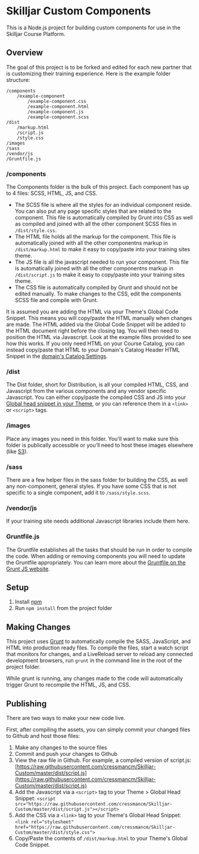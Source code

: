 # Skilljar Custom Components

This is a Node.js project for building custom components for use in the Skilljar Course Platform.

## Overview
The goal of this project is to be forked and edited for each new partner that is customizing their training experience. Here is the example folder structure:

```
/components
	/example-component
		/example-component.css
		/example-component.html
		/example-component.js
		/example-component.scss
/dist
	/markup.html
	/script.js
	/style.css
/images
/sass
/vendor/js
/Gruntfile.js
```

### /components
The Components folder is the bulk of this project. Each component has up to 4 files: SCSS, HTML, JS, and CSS. 

  *  The SCSS file is where all the styles for an individual component reside. You can also put any page specific styles that are related to the component. This file is automatically compiled by Grunt into CSS as well as compiled and joined with all the other component SCSS files in `/dist/style.css`.
  *  The HTML file holds all the markup for the component. This file is automatically joined with all the other componentns markup in `/dist/markup.html` to make it easy to copy/paste into your training sites theme.
  *  The JS file is all the javascript needed to run your component. This file is automatically joined with all the other componentns markup in `/dist/script.js` to make it easy to copy/paste into your training sites theme.
  *  The CSS file is automatically compiled by Grunt and should not be edited manually. To make changes to the CSS, edit the components SCSS file and compile with Grunt.

It is assumed you are adding the HTML via your Theme's Global Code Snippet. This means you will copy/paste the HTML manually when changes are made. The HTML added via the Global Code Snippet will be added to the HTML document right before the closing </body> tag. You will then need to position the HTML via Javascript. Look at the example files provided to see how this works. If you only need HTML on your Course Catalog, you can instead copy/paste that HTML to your Domain's Catalog Header HTML Snippet in the [domain's Catalog Settings](https://dashboard.skilljar.com/publishing/).

  
### /dist
The Dist folder, short for Distribution, is all your compiled HTML, CSS, and Javascript from the various components and any vendor specific Javascript. You can either copy/paste the compiled CSS and JS into your [Global head snippet in your Theme](https://dashboard.skilljar.com/themes/), or you can reference them in a `<link>` or `<script>` tags.

### /images
Place any images you need in this folder. You'll want to make sure this folder is publically accessible or you'll need to host these images elsewhere (like [S3](https://aws.amazon.com/s3/)).

### /sass
There are a few helper files in the sass folder for building the CSS, as well any non-component, general styles. If you have some CSS that is not specific to a single component, add it to `/sass/style.scss`. 

### /vendor/js
If your training site needs additional Javascript libraries include them here.

### Gruntfile.js
The Gruntfile establishes all the tasks that should be run in order to compile the code. When adding or removing components you will need to update the Gruntfile appropriately. You can learn more about the [Gruntfile on the Grunt JS website](https://gruntjs.com/getting-started#the-gruntfile).

## Setup
1. Install [npm](https://docs.npmjs.com/getting-started/what-is-npm)
2. Run `npm install` from the project folder


## Making Changes
This project uses [Grunt](https://gruntjs.com/) to automatically compile the SASS, JavaScript, and HTML into production ready files. To compile the files, start a watch script that monitors for changes, and a LiveReload server to reload any connected development browsers, run `grunt` in the command line in the root of the project folder. 

While grunt is running, any changes made to the code will automatically trigger Grunt to recompile the HTML, JS, and CSS. 

## Publishing
There are two ways to make your new code live.

First, after compiling the assets, you can simply commit your changed files to Github and host those files:

  1. Make any changes to the source files
  2. Commit and push your changes to Github
  3. View the raw file in Github. For example, a compiled version of script.js: [https://raw.githubusercontent.com/cressmancm/Skilljar-Custom/master/dist/script.js](https://raw.githubusercontent.com/cressmancm/Skilljar-Custom/master/dist/script.js)
  4. Add the Javascript via a `<script>` tag to your Theme > Global Head Snippet: `<script src="https://raw.githubusercontent.com/cressmancm/Skilljar-Custom/master/dist/script.js"></script>`
  5. Add the CSS via a `<link>` tag to your Theme's Global Head Snippet: `<link rel="stylesheet" href="https://raw.githubusercontent.com/cressmancm/Skilljar-Custom/master/dist/style.css">`
  6. Copy/Paste the contents of `/dist/markup.html` to your Theme's Global Code Snippet.